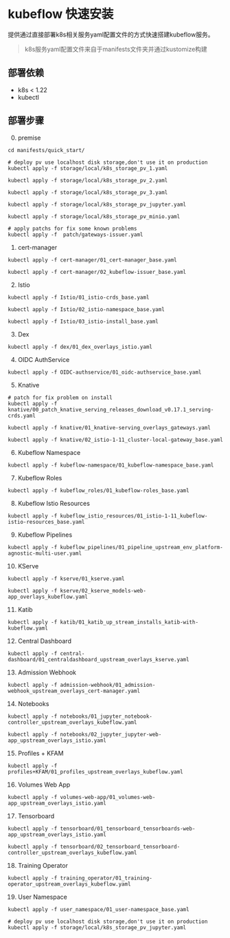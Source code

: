 # kubeflow 快速安装
提供通过直接部署k8s相关服务yaml配置文件的方式快速搭建kubeflow服务。

> k8s服务yaml配置文件来自于manifests文件夹并通过kustomize构建

## 部署依赖
* k8s < 1.22
* kubectl

## 部署步骤
0. premise
```
cd manifests/quick_start/

# deploy pv use localhost disk storage,don't use it on production
kubectl apply -f storage/local/k8s_storage_pv_1.yaml

kubectl apply -f storage/local/k8s_storage_pv_2.yaml

kubectl apply -f storage/local/k8s_storage_pv_3.yaml

kubectl apply -f storage/local/k8s_storage_pv_jupyter.yaml

kubectl apply -f storage/local/k8s_storage_pv_minio.yaml

# apply patchs for fix some known problems
kubectl apply -f  patch/gateways-issuer.yaml

```
1. cert-manager
```
kubectl apply -f cert-manager/01_cert-manager_base.yaml

kubectl apply -f cert-manager/02_kubeflow-issuer_base.yaml
```

2. Istio
```
kubectl apply -f Istio/01_istio-crds_base.yaml

kubectl apply -f Istio/02_istio-namespace_base.yaml

kubectl apply -f Istio/03_istio-install_base.yaml
```

3. Dex
```
kubectl apply -f dex/01_dex_overlays_istio.yaml
```

4. OIDC AuthService
```
kubectl apply -f OIDC-authservice/01_oidc-authservice_base.yaml
```

5. Knative
```
# patch for fix problem on install
kubectl apply -f knative/00_patch_knative_serving_releases_download_v0.17.1_serving-crds.yaml

kubectl apply -f knative/01_knative-serving_overlays_gateways.yaml

kubectl apply -f knative/02_istio-1-11_cluster-local-gateway_base.yaml
```

6. Kubeflow Namespace
```
kubectl apply -f kubeflow-namespace/01_kubeflow-namespace_base.yaml
```

7. Kubeflow Roles
```
kubectl apply -f kubeflow_roles/01_kubeflow-roles_base.yaml
```

8. Kubeflow Istio Resources
```
kubectl apply -f kubeflow_istio_resources/01_istio-1-11_kubeflow-istio-resources_base.yaml
```

9. Kubeflow Pipelines
```
kubectl apply -f kubeflow_pipelines/01_pipeline_upstream_env_platform-agnostic-multi-user.yaml
```

10. KServe
```
kubectl apply -f kserve/01_kserve.yaml

kubectl apply -f kserve/02_kserve_models-web-app_overlays_kubeflow.yaml
```

11. Katib
```
kubectl apply -f katib/01_katib_up_stream_installs_katib-with-kubeflow.yaml
```

12. Central Dashboard
```
kubectl apply -f central-dashboard/01_centraldashboard_upstream_overlays_kserve.yaml
```

13. Admission Webhook
```
kubectl apply -f admission-webhook/01_admission-webhook_upstream_overlays_cert-manager.yaml
```

14. Notebooks
```
kubectl apply -f notebooks/01_jupyter_notebook-controller_upstream_overlays_kubeflow.yaml

kubectl apply -f notebooks/02_jupyter_jupyter-web-app_upstream_overlays_istio.yaml
```

15. Profiles + KFAM
```
kubectl apply -f profiles+KFAM/01_profiles_upstream_overlays_kubeflow.yaml
```

16. Volumes Web App
```
kubectl apply -f volumes-web-app/01_volumes-web-app_upstream_overlays_istio.yaml
```

17. Tensorboard
```
kubectl apply -f tensorboard/01_tensorboard_tensorboards-web-app_upstream_overlays_istio.yaml

kubectl apply -f tensorboard/02_tensorboard_tensorboard-controller_upstream_overlays_kubeflow.yaml
```

18. Training Operator
```
kubectl apply -f training_operator/01_training-operator_upstream_overlays_kubeflow.yaml
```

19. User Namespace
```
kubectl apply -f user_namespace/01_user-namespace_base.yaml

# deploy pv use localhost disk storage,don't use it on production
kubectl apply -f storage/local/k8s_storage_pv_jupyter.yaml
```
